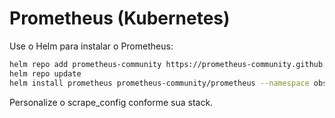 # Prometheus (Kubernetes)

Use o Helm para instalar o Prometheus:

```sh
helm repo add prometheus-community https://prometheus-community.github.io/helm-charts
helm repo update
helm install prometheus prometheus-community/prometheus --namespace observability --create-namespace
```

Personalize o scrape_config conforme sua stack.
